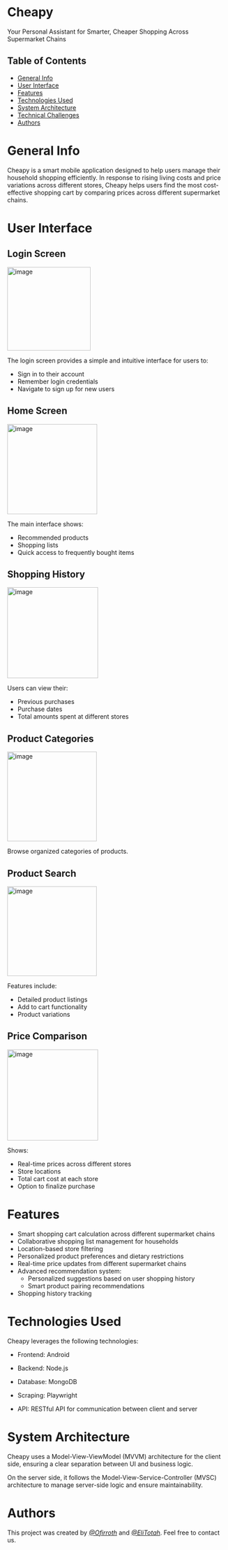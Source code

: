 # Cheapy

Your Personal Assistant for Smarter, Cheaper Shopping Across Supermarket Chains

## Table of Contents
* [General Info](#Cheapy)
* [User Interface](#User-Interface)
* [Features](#Features)
* [Technologies Used](#Technologies-Used)
* [System Architecture](#System-Architecture)
* [Technical Challenges](#Technical-Challenges)
* [Authors](#Authors)

# General Info
Cheapy is a smart mobile application designed to help users manage their household shopping efficiently. In response to rising living costs and price variations across different stores, Cheapy helps users find the most cost-effective shopping cart by comparing prices across different supermarket chains.

# User Interface

## Login Screen
<img width="191" alt="image" src="https://github.com/user-attachments/assets/9b55f47f-80a4-4ee0-ae09-04f92cff283f" />



The login screen provides a simple and intuitive interface for users to:
- Sign in to their account
- Remember login credentials
- Navigate to sign up for new users

## Home Screen
<img width="206" alt="image" src="https://github.com/user-attachments/assets/443fb1c1-a1e3-4599-82a9-c0f55313be14" />



The main interface shows:
- Recommended products
- Shopping lists
- Quick access to frequently bought items

## Shopping History
<img width="208" alt="image" src="https://github.com/user-attachments/assets/0de28652-6dcf-4de8-8582-ba4d3ad4ac37" />



Users can view their:
- Previous purchases
- Purchase dates
- Total amounts spent at different stores

## Product Categories
<img width="205" alt="image" src="https://github.com/user-attachments/assets/5397c030-fe07-458d-8a63-e266bcb95806" />


Browse organized categories of products.

## Product Search
<img width="205" alt="image" src="https://github.com/user-attachments/assets/ff241b7b-92d3-486c-8992-016fe34e1d7c" />



Features include:
- Detailed product listings
- Add to cart functionality
- Product variations

## Price Comparison
<img width="208" alt="image" src="https://github.com/user-attachments/assets/596d8689-95ba-4800-a178-f76fbe2c2715" />



Shows:
- Real-time prices across different stores
- Store locations
- Total cart cost at each store
- Option to finalize purchase

# Features
* Smart shopping cart calculation across different supermarket chains
* Collaborative shopping list management for households
* Location-based store filtering
* Personalized product preferences and dietary restrictions
* Real-time price updates from different supermarket chains
* Advanced recommendation system:
  - Personalized suggestions based on user shopping history
  - Smart product pairing recommendations
* Shopping history tracking

# Technologies Used
Cheapy leverages the following technologies:

- Frontend: Android

- Backend: Node.js

- Database: MongoDB

- Scraping: Playwright

- API: RESTful API for communication between client and server


# System Architecture
Cheapy uses a Model-View-ViewModel (MVVM) architecture for the client side, ensuring a clear separation between UI and business logic. 

On the server side, it follows the Model-View-Service-Controller (MVSC) architecture to manage server-side logic and ensure maintainability.

# Authors
This project was created by [_@Ofirroth_](https://github.com/Ofirroth) and [_@EliTotah_](https://github.com/EliTotah).
Feel free to contact us.
